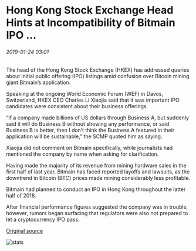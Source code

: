 # Hong Kong Stock Exchange Head Hints at Incompatibility of Bitmain IPO ...

###### 2019-01-24 03:01

The head of the Hong Kong Stock Exchange (HKEX) has addressed queries about initial public offering (IPO) listings amid confusion over Bitcoin mining giant Bitmain’s application.

Speaking at the ongoing World Economic Forum (WEF) in Davos, Switzerland, HKEX CEO Charles Li Xiaojia said that it was important IPO candidates were consistent about their business offerings.

“If a company made billions of US dollars through Business A, but suddenly said it will do Business B without showing any performance, or said Business B is better, then I don’t think the Business A featured in their application will be sustainable,” the SCMP quoted him as saying.

Xiaojia did not comment on Bitmain specifically, while journalists had mentioned the company by name when asking for clarification.

Having made the majority of its revenue from mining hardware sales in the first half of last year, Bitmain has faced reported layoffs and lawsuits, as the downtrend in Bitcoin (BTC) prices made mining considerably less profitable.

Bitmain had planned to conduct an IPO in Hong Kong throughout the latter half of 2018.

After financial performance figures suggested the company was in trouble, however, rumors began surfacing that regulators were also not prepared to let a cryptocurrency IPO pass.

[Original source](https://cointelegraph.com/news/hong-kong-stock-exchange-head-hints-at-incompatibility-of-bitmain-ipo)

![stats](https://c.statcounter.com/11760860/0/a89fa40b/1/ "stats")
